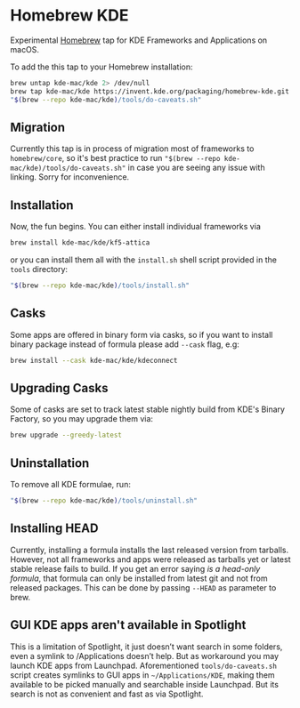 # Homebrew KDE
Experimental [Homebrew](http://brew.sh) tap for KDE Frameworks and Applications on macOS.

To add the this tap to your Homebrew installation:
```sh
brew untap kde-mac/kde 2> /dev/null
brew tap kde-mac/kde https://invent.kde.org/packaging/homebrew-kde.git --force-auto-update
"$(brew --repo kde-mac/kde)/tools/do-caveats.sh"
```

## Migration
Currently this tap is in process of migration most of frameworks to `homebrew/core`, so it's best practice to run `"$(brew --repo kde-mac/kde)/tools/do-caveats.sh"` in case you are seeing any issue with linking. Sorry for inconvenience.

## Installation 
Now, the fun begins. You can either install individual frameworks via
```sh
brew install kde-mac/kde/kf5-attica
```
or you can install them all with the `install.sh` shell script provided in the `tools` directory:
```sh
"$(brew --repo kde-mac/kde)/tools/install.sh"
```

## Casks 
Some apps are offered in binary form via casks, so if you want to install binary package instead of formula please add `--cask` flag, e.g:
```sh
brew install --cask kde-mac/kde/kdeconnect
```

## Upgrading Casks
Some of casks are set to track latest stable nightly build from KDE's Binary Factory, so you may upgrade them via:
```sh
brew upgrade --greedy-latest
```

## Uninstallation
To remove all KDE formulae, run:
```sh
"$(brew --repo kde-mac/kde)/tools/uninstall.sh"
```

## Installing HEAD
Currently, installing a formula installs the last released version from tarballs. However, not all frameworks and apps were released as tarballs yet or latest stable release fails to build. If you get an error saying *is a head-only formula*, that formula can only be installed from latest git and not from released packages. This can be done by passing `--HEAD` as parameter to brew.

## GUI KDE apps aren't available in Spotlight
This is a limitation of Spotlight, it just doesn’t want search in some folders, even a symlink to /Applications doesn’t help. But as workaround you may launch KDE apps from Launchpad. Aforementioned `tools/do-caveats.sh` script creates symlinks to GUI apps in `~/Applications/KDE`, making them available to be picked manually and searchable inside Launchpad. But its search is not as convenient and fast as via Spotlight.
